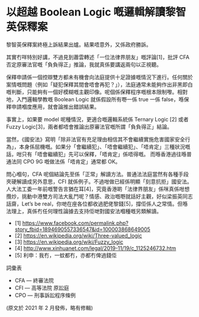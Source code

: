 # 以超越 Boolean Logic 嘅邏輯解讀黎智英保釋案

黎智英保釋案終極上訴結果出爐。結果唔意外，又係政府勝訴。

其實冇咩特別好講，不過見到蕭雲轉述「一位法律界朋友」嘅評論[1]，批評 CFA 否定原審法官嘅「負負得正」推論，我就真係要講返兩句以正視聽。

保釋申請係一個控辯雙方都未有機會向法庭提供十足證據嘅情況下進行。任何關於案情嘅問題（例如「疑犯保釋其間會唔會再犯？」），法庭通常未能夠作出非黑即白嘅判斷，只能夠有一個好模糊嘅主觀印像。呢個係保釋程序嘅根本限制嚟。相對地，入門邏輯學教嘅 Boolean Logic 就係假設所有嘢一係 true 一係 false，喺保釋申請嗰度應用，就會論推出錯誤結果。

事實上，如果要 model 呢種情況，更適合嘅邏輯系統係 Ternary Logic [2] 或者 Fuzzy Logic[3]，兩者都唔會推論出原審法官嘅所謂「負負得正」結論。

當然，《國安法》寫明「除非法官有充足理由相信其不會繼續實施危害國家安全行為」，本身係屈機嘅。如果分「會繼續犯」、「唔會繼續犯」、「唔肯定」三種狀況嘅話，咁只有「唔會繼續犯」先可以保釋，「唔肯定」係唔得嘅。 而喺香港過往喺普通法同 CPO 9G 嘅做法係「唔肯定」通常都 OK。

問心嗰句，CFA 呢個結論先至係「正常」解讀方法。普通法法庭當然有各種手段夾硬解讀成另外意思，CFI 就係例子。不過咁做已經係明顯「刻意抗拒」國安法。人大法工委一年前嘅警告言猶在耳[4]，究竟香港啲「法律界朋友」係咪真係咁想攬炒，挑動中港雙方司法大亂鬥呢？情感、政治嘅嘢就話好主觀，好似梁振英同志話齋，Let’s be real，你哋在座各位都收過肥佬黎錢[5]，撐佢係人之常情。但喺法理上，真係冇任何理性論據去支持佢哋對國安法嗰種嘅另類解讀。

- [1] https://www.facebook.com/permalink.php?story_fbid=1894690557336547&id=100003868649005
- [2] https://en.wikipedia.org/wiki/Three-valued_logic
- [3] https://en.wikipedia.org/wiki/Fuzzy_logic
- [4] http://www.xinhuanet.com/legal/2019-11/19/c_1125246732.htm
- [5] 利申：我冇，一蚊都冇，亦都冇俾過錢佢

詞彙表

- CFA — 終審法院
- CFI — 高等法院 原訟庭
- CPO — 刑事訴訟程序條例

(原文於 2021 年 2 月發佈，略有修輯)

